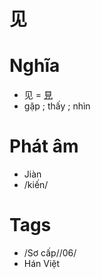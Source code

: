 # 见

# Nghĩa
* 见 = [見](見.md)
* gặp ; thấy ; nhìn

# Phát âm
* Jiàn 
*  /kiến/

# Tags
* /Sơ cấp//06/
*  Hán Việt

<script>window.HANZI_FIELD='见';</script>

